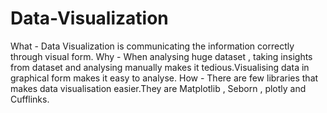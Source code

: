 # Data-Visualization

What - Data Visualization is communicating the information correctly through visual form.
Why - When analysing huge dataset , taking insights from dataset and analysing manually makes it tedious.Visualising data in graphical form makes it easy to analyse.
How - There are few libraries that makes data visualisation easier.They are Matplotlib , Seborn , plotly and Cufflinks.


